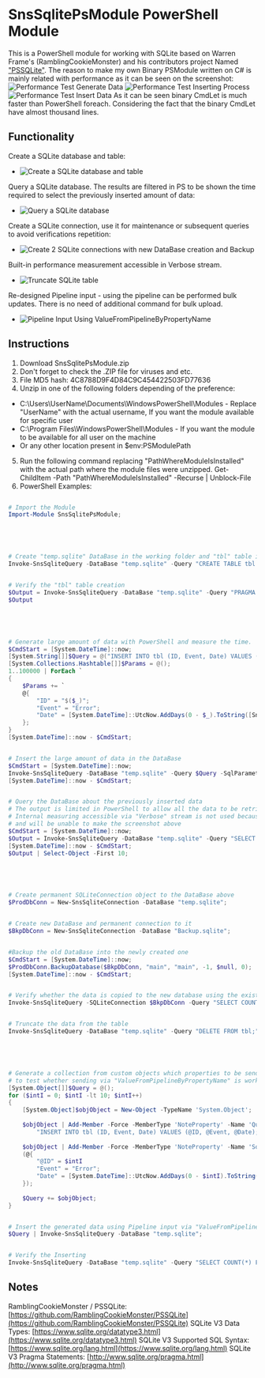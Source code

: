 SnsSqlitePsModule PowerShell Module
=============

This is a PowerShell module for working with SQLite based on Warren Frame's (RamblingCookieMonster) and his contributors project Named ["PSSQLite"](https://github.com/RamblingCookieMonster/PSSQLite).
The reason to make my own Binary PSModule written on C# is mainly related with performance as it can be seen on the screenshot:
![Performance Test Generate Data](/Media/GenerateInput.JPG)
![Performance Test Inserting Process](/Media/InvokeQryInAction.JPG)
![Performance Test Insert Data](/Media/InsertData.JPG)
As it can be seen binary CmdLet is much faster than PowerShell foreach. Considering the fact that the binary CmdLet have almost thousand lines.

## Functionality

Create a SQLite database and table:
  * ![Create a SQLite database and table](/Media/CreateEventTable.JPG)

Query a SQLite database. The results are filtered in PS to be shown the time required to select the previously inserted amount of data:
  * ![Query a SQLite database](/Media/QueryData.JPG)

Create a SQLite connection, use it for maintenance or subsequent queries to avoid verifications repetition:
  * ![Create 2 SQLite connections with new DataBase creation and Backup](/Media/DbBackup.JPG)

Built-in performance measurement accessible in Verbose stream.
  * ![Truncate SQLite table](/Media/TruncateTable.JPG)

Re-designed Pipeline input - using the pipeline can be performed bulk updates. There is no need of additional command for bulk upload.
  * ![Pipeline Input Using ValueFromPipelineByPropertyName](/Media/PipelineInput.JPG)

## Instructions

1. Download SnsSqlitePsModule.zip
2. Don't forget to check the .ZIP file for viruses and etc.
3. File MD5 hash: 4C8788D9F4D84C9C454422503FD77636
4. Unzip in one of the following folders depending of the preference:
- C:\Users\UserName\Documents\WindowsPowerShell\Modules - Replace "UserName" with the actual username, If you want the module available for specific user
- C:\Program Files\WindowsPowerShell\Modules - If you want the module to be available for all user on the machine
- Or any other location present in $env:PSModulePath
5. Run the following command replacing "PathWhereModuleIsInstalled" with the actual path where the module files were unzipped.
Get-ChildItem -Path "PathWhereModuleIsInstalled" -Recurse | Unblock-File
6. PowerShell Examples:

```powershell

# Import the Module
Import-Module SnsSqlitePsModule;





# Create "temp.sqlite" DataBase in the working folder and "tbl" table inside the DB
Invoke-SnsSqliteQuery -DataBase "temp.sqlite" -Query "CREATE TABLE tbl (ID INTEGER, Event VARCHAR(20), Date DATETIME)" -Verbose;


# Verify the "tbl" table creation
$Output = Invoke-SnsSqliteQuery -DataBase "temp.sqlite" -Query "PRAGMA table_info(tbl)" -Verbose;
$Output





# Generate large amount of data with PowerShell and measure the time.
$CmdStart = [System.DateTime]::now;
[System.String[]]$Query = @("INSERT INTO tbl (ID, Event, Date) VALUES (@ID, @Event, @Date);");
[System.Collections.Hashtable[]]$Params = @();
1..100000 | ForEach `
{
	$Params += `
	@{
		"ID" = "$($_)";
		"Event" = "Error";
		"Date" = [System.DateTime]::UtcNow.AddDays(0 - $_).ToString([SnsSqlitePsModule.TimeFormat]::Utc)
	};
}
[System.DateTime]::now - $CmdStart;


# Insert the large amount of data in the DataBase
$CmdStart = [System.DateTime]::now;
Invoke-SnsSqliteQuery -DataBase "temp.sqlite" -Query $Query -SqlParameters $Params;
[System.DateTime]::now - $CmdStart;


# Query the DataBase about the previously inserted data
# The output is limited in PowerShell to allow all the data to be retrieved from the DataBase
# Internal measuring accessible via "Verbose" stream is not used because it will generate thousands of screens
# and will be unable to make the screenshot above
$CmdStart = [System.DateTime]::now;
$Output = Invoke-SnsSqliteQuery -DataBase "temp.sqlite" -Query "SELECT * FROM tbl";
[System.DateTime]::now - $CmdStart;
$Output | Select-Object -First 10;





# Create permanent SQLiteConnection object to the DataBase above
$ProdDbConn = New-SnsSqliteConnection -DataBase "temp.sqlite";


# Create new DataBase and permanent connection to it
$BkpDbConn = New-SnsSqliteConnection -DataBase "Backup.sqlite";


#Backup the old DataBase into the newly created one
$CmdStart = [System.DateTime]::now;
$ProdDbConn.BackupDatabase($BkpDbConn, "main", "main", -1, $null, 0);
[System.DateTime]::now - $CmdStart;


# Verify whether the data is copied to the new database using the existing permanent connection
Invoke-SnsSqliteQuery -SQLiteConnection $BkpDbConn -Query "SELECT COUNT(*) FROM tbl" -Verbose;


# Truncate the data from the table
Invoke-SnsSqliteQuery -DataBase "temp.sqlite" -Query "DELETE FROM tbl;" -Verbose;





# Generate a collection from custom objects which properties to be send via the Pipeline
# to test whether sending via "ValueFromPipelineByPropertyName" is working
[System.Object[]]$Query = @();
for ($intI = 0; $intI -lt 10; $intI++)
{
	[System.Object]$objObject = New-Object -TypeName 'System.Object';
	
	$objObject | Add-Member -Force -MemberType 'NoteProperty' -Name 'Query' -Value `
		"INSERT INTO tbl (ID, Event, Date) VALUES (@ID, @Event, @Date);";
	
	$objObject | Add-Member -Force -MemberType 'NoteProperty' -Name 'SqlParameters' -Value `
	(@{
		"@ID" = $intI
		"Event" = "Error";
		"Date" = [System.DateTime]::UtcNow.AddDays(0 - $intI).ToString([SnsSqlitePsModule.TimeFormat]::Utc)
	});
	
	$Query += $objObject;
}


# Insert the generated data using Pipeline input via "ValueFromPipelineByPropertyName"
$Query | Invoke-SnsSqliteQuery -DataBase "temp.sqlite";


# Verify the Inserting
Invoke-SnsSqliteQuery -DataBase "temp.sqlite" -Query "SELECT COUNT(*) FROM tbl";


```

## Notes

RamblingCookieMonster / PSSQLite: [https://github.com/RamblingCookieMonster/PSSQLite](https://github.com/RamblingCookieMonster/PSSQLite)
SQLite V3 Data Types: [https://www.sqlite.org/datatype3.html](https://www.sqlite.org/datatype3.html)
SQLite V3 Supported SQL Syntax: [https://www.sqlite.org/lang.html](https://www.sqlite.org/lang.html)
SQLite V3 Pragma Statements: [http://www.sqlite.org/pragma.html](http://www.sqlite.org/pragma.html)

